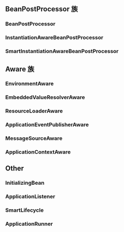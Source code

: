 

## BeanPostProcessor 族

### BeanPostProcessor

### InstantiationAwareBeanPostProcessor

### SmartInstantiationAwareBeanPostProcessor





## Aware 族

### EnvironmentAware

### EmbeddedValueResolverAware

### ResourceLoaderAware

### ApplicationEventPublisherAware

### MessageSourceAware

### ApplicationContextAware





## Other 

### InitializingBean

### ApplicationListener

### SmartLifecycle

### ApplicationRunner



